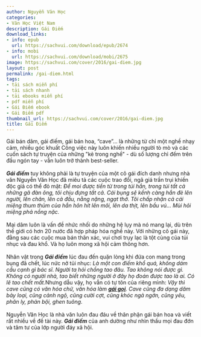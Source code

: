 ```yaml
---
author: Nguyễn Văn Học
categories:
- Văn Học Việt Nam
description: Gái Điếm
download_links:
- info: epub
  url: https://sachvui.com/download/epub/2674
- info: mobi
  url: https://sachvui.com/download/mobi/2675
image: https://sachvui.com/cover/2016/gai-diem.jpg
layout: post
permalink: /gai-diem.html
tags:
- tải sách miễn phí
- tải sách nhanh
- tải ebooks miễn phí
- pdf miễn phí
- Gái Điếm ebook
- Gái Điếm pdf
thumbnail_url: https://sachvui.com/cover/2016/gai-diem.jpg
title: Gái Điếm
---
```


 <div class="item-desc text-justify"> <p>Gái bán dâm, gái điếm, gái bán hoa, “cave”… là những từ chỉ một nghề nhạy cảm, nhiều góc khuất Công việc này luôn khiến nhiều người tò mò và các cuốn sách tự truyện của những "kẻ trong nghề" - dù số lượng chỉ đếm trên đầu ngón tay - vẫn luôn trở thành best-seller.<br><br><strong><em>Gái điếm</em></strong> tuy không phải là tự truyện của một cô gái đích danh nhưng nhà văn Nguyễn Văn Học đã miêu tả các cuộc trao đổi, ngã giá trần trụi khiến độc giả có thể đỏ mặt: <em>Để moi được tiền từ trong túi hắn, trong túi tất cả những gã đàn ông, tôi chịu đựng tất cả. Cái bụng sệ kềnh càng hắn đè lên người, lên chân, lên cả đầu, nằng nặng, ngạt thở. Tôi chấp nhận cả cái miệng thum thủm của hắn hôn hít lên môi, lên da thịt, lên bầu vú… Mùi hôi miệng phả nồng nặc. </em><br><br>Mại dâm luôn là vấn đề nhức nhối do những hệ lụy mà nó mang lại, dù trên thế giới có hơn 20 nước đã hợp pháp hóa nghề này. Với những cô gái này, đằng sau các cuộc mua bán thân xác, vui chơi trụy lạc là tột cùng của tủi nhục và đau khổ. Và họ luôn mong xã hội cảm thông hơn.<br><br>Nhân vật trong <strong><em>Gái điếm</em></strong> lúc đau đến quặn lòng khi đứa con mang trong bụng đã chết, lúc nức nở tủi nhục: <em>Là một con điếm khổ quá, không dám cầu cạnh gì bác sĩ. Người ta hỏi chồng tao đâu. Tao không nói được gì. Không có người nhà, tao biết những người ở đây họ đoán được tao là ai. Có lẽ tao chết mất.</em>Nhưng dẫu vậy, họ vẫn có tự tôn của riêng mình: <em>Vậy thì cave cũng có văn hóa chứ, văn hóa làm <a href="https://gaigoi.org/"><strong>gái gọi</strong></a>. Cave cũng đa dạng dăm bảy loại, cũng cảnh ngộ, cũng cười cợt, cũng khóc ngả ngớn, cũng yêu, phân ly, phản bội, ghen tuông. </em><br><br>Nguyễn Văn Học là nhà văn luôn đau đáu về thân phận gái bán hoa và viết rất nhiều về đề tài này. <em><strong>Gái điếm</strong></em> của anh dường như nhìn thấu mọi đau đớn và tâm tư của lớp người đáy xã hội. </p> </div>